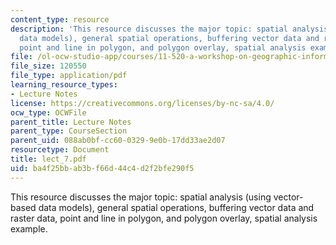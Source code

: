 ```yaml
---
content_type: resource
description: 'This resource discusses the major topic: spatial analysis (using vector-based
  data models), general spatial operations, buffering vector data and raster data,
  point and line in polygon, and polygon overlay, spatial analysis example.'
file: /ol-ocw-studio-app/courses/11-520-a-workshop-on-geographic-information-systems-fall-2005/ba4f25bbab3bf66d44c4d2f2bfe290f5_lect_7.pdf
file_size: 120550
file_type: application/pdf
learning_resource_types:
- Lecture Notes
license: https://creativecommons.org/licenses/by-nc-sa/4.0/
ocw_type: OCWFile
parent_title: Lecture Notes
parent_type: CourseSection
parent_uid: 088ab0bf-cc60-0329-9e0b-17dd33ae2d07
resourcetype: Document
title: lect_7.pdf
uid: ba4f25bb-ab3b-f66d-44c4-d2f2bfe290f5
---
```

This resource discusses the major topic: spatial analysis (using vector-based data models), general spatial operations, buffering vector data and raster data, point and line in polygon, and polygon overlay, spatial analysis example.